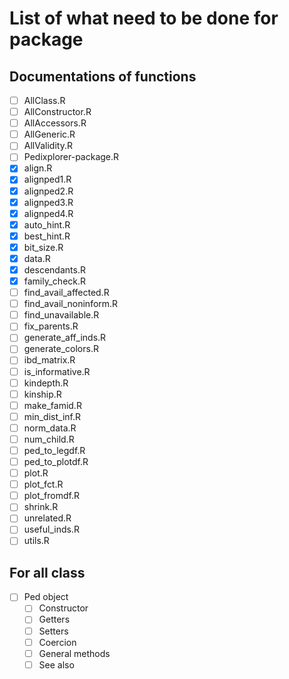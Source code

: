 # List of what need to be done for package

## Documentations of functions

- [ ] AllClass.R
- [ ] AllConstructor.R
- [ ] AllAccessors.R
- [ ] AllGeneric.R
- [ ] AllValidity.R
- [ ] Pedixplorer-package.R
- [x] align.R
- [x] alignped1.R
- [x] alignped2.R
- [x] alignped3.R
- [x] alignped4.R
- [x] auto_hint.R
- [x] best_hint.R
- [x] bit_size.R
- [x] data.R
- [x] descendants.R
- [x] family_check.R
- [ ] find_avail_affected.R
- [ ] find_avail_noninform.R
- [ ] find_unavailable.R
- [ ] fix_parents.R
- [ ] generate_aff_inds.R
- [ ] generate_colors.R
- [ ] ibd_matrix.R
- [ ] is_informative.R
- [ ] kindepth.R
- [ ] kinship.R
- [ ] make_famid.R
- [ ] min_dist_inf.R
- [ ] norm_data.R
- [ ] num_child.R
- [ ] ped_to_legdf.R
- [ ] ped_to_plotdf.R
- [ ] plot.R
- [ ] plot_fct.R
- [ ] plot_fromdf.R
- [ ] shrink.R
- [ ] unrelated.R
- [ ] useful_inds.R
- [ ] utils.R

## For all class

- [ ] Ped object
  - [ ] Constructor
  - [ ] Getters
  - [ ] Setters
  - [ ] Coercion
  - [ ] General methods
  - [ ] See also